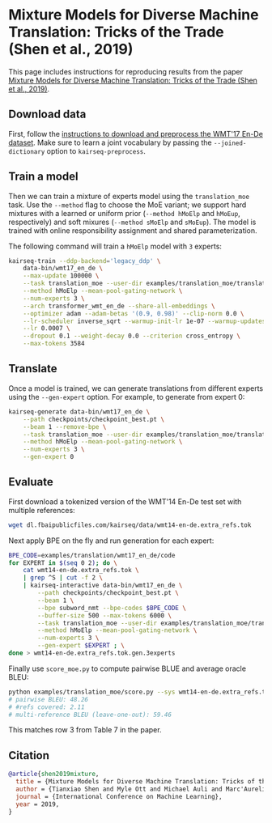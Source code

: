 # Mixture Models for Diverse Machine Translation: Tricks of the Trade (Shen et al., 2019)

This page includes instructions for reproducing results from the paper [Mixture Models for Diverse Machine Translation: Tricks of the Trade (Shen et al., 2019)](https://arxiv.org/abs/1902.07816).

## Download data

First, follow the [instructions to download and preprocess the WMT'17 En-De dataset](../translation#prepare-wmt14en2desh).
Make sure to learn a joint vocabulary by passing the `--joined-dictionary` option to `kairseq-preprocess`.

## Train a model

Then we can train a mixture of experts model using the `translation_moe` task.
Use the `--method` flag to choose the MoE variant; we support hard mixtures with a learned or uniform prior (`--method hMoElp` and `hMoEup`, respectively) and soft mixures (`--method sMoElp` and `sMoEup`).
The model is trained with online responsibility assignment and shared parameterization.

The following command will train a `hMoElp` model with `3` experts:
```bash
kairseq-train --ddp-backend='legacy_ddp' \
    data-bin/wmt17_en_de \
    --max-update 100000 \
    --task translation_moe --user-dir examples/translation_moe/translation_moe_src \
    --method hMoElp --mean-pool-gating-network \
    --num-experts 3 \
    --arch transformer_wmt_en_de --share-all-embeddings \
    --optimizer adam --adam-betas '(0.9, 0.98)' --clip-norm 0.0 \
    --lr-scheduler inverse_sqrt --warmup-init-lr 1e-07 --warmup-updates 4000 \
    --lr 0.0007 \
    --dropout 0.1 --weight-decay 0.0 --criterion cross_entropy \
    --max-tokens 3584
```

## Translate

Once a model is trained, we can generate translations from different experts using the `--gen-expert` option.
For example, to generate from expert 0:
```bash
kairseq-generate data-bin/wmt17_en_de \
    --path checkpoints/checkpoint_best.pt \
    --beam 1 --remove-bpe \
    --task translation_moe --user-dir examples/translation_moe/translation_moe_src \
    --method hMoElp --mean-pool-gating-network \
    --num-experts 3 \
    --gen-expert 0
```

## Evaluate

First download a tokenized version of the WMT'14 En-De test set with multiple references:
```bash
wget dl.fbaipublicfiles.com/kairseq/data/wmt14-en-de.extra_refs.tok
```

Next apply BPE on the fly and run generation for each expert:
```bash
BPE_CODE=examples/translation/wmt17_en_de/code
for EXPERT in $(seq 0 2); do \
    cat wmt14-en-de.extra_refs.tok \
    | grep ^S | cut -f 2 \
    | kairseq-interactive data-bin/wmt17_en_de \
        --path checkpoints/checkpoint_best.pt \
        --beam 1 \
        --bpe subword_nmt --bpe-codes $BPE_CODE \
        --buffer-size 500 --max-tokens 6000 \
        --task translation_moe --user-dir examples/translation_moe/translation_moe_src \
        --method hMoElp --mean-pool-gating-network \
        --num-experts 3 \
        --gen-expert $EXPERT ; \
done > wmt14-en-de.extra_refs.tok.gen.3experts
```

Finally use `score_moe.py` to compute pairwise BLUE and average oracle BLEU:
```bash
python examples/translation_moe/score.py --sys wmt14-en-de.extra_refs.tok.gen.3experts --ref wmt14-en-de.extra_refs.tok
# pairwise BLEU: 48.26
# #refs covered: 2.11
# multi-reference BLEU (leave-one-out): 59.46
```
This matches row 3 from Table 7 in the paper.

## Citation

```bibtex
@article{shen2019mixture,
  title = {Mixture Models for Diverse Machine Translation: Tricks of the Trade},
  author = {Tianxiao Shen and Myle Ott and Michael Auli and Marc'Aurelio Ranzato},
  journal = {International Conference on Machine Learning},
  year = 2019,
}
```
